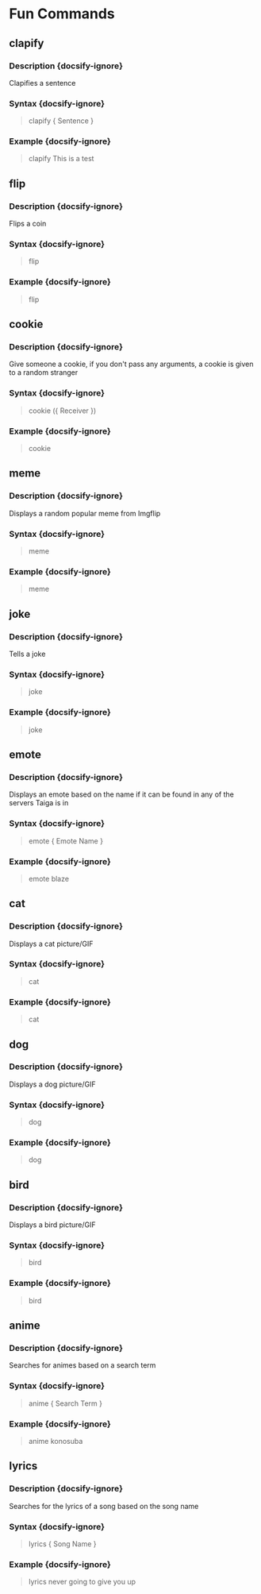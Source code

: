 # Fun Commands
## clapify
### Description {docsify-ignore}
Clapifies a sentence
### Syntax {docsify-ignore}

> clapify { Sentence }

### Example {docsify-ignore}

> clapify This is a test

## flip
### Description {docsify-ignore}
Flips a coin
### Syntax {docsify-ignore}

> flip

### Example {docsify-ignore}

> flip

## cookie
### Description {docsify-ignore}
Give someone a cookie, if you don't pass any arguments, a cookie is given to a random stranger
### Syntax {docsify-ignore}

> cookie ({ Receiver })

### Example {docsify-ignore}

> cookie

## meme
### Description {docsify-ignore}
Displays a random popular meme from Imgflip
### Syntax {docsify-ignore}

> meme

### Example {docsify-ignore}

> meme

## joke
### Description {docsify-ignore}
Tells a joke
### Syntax {docsify-ignore}

> joke

### Example {docsify-ignore}

> joke

## emote
### Description {docsify-ignore}
Displays an emote based on the name if it can be found in any of the servers Taiga is in
### Syntax {docsify-ignore}

> emote { Emote Name }

### Example {docsify-ignore}

> emote blaze

## cat
### Description {docsify-ignore}
Displays a cat picture/GIF
### Syntax {docsify-ignore}

> cat

### Example {docsify-ignore}

> cat

## dog
### Description {docsify-ignore}
Displays a dog picture/GIF
### Syntax {docsify-ignore}

> dog

### Example {docsify-ignore}

> dog

## bird
### Description {docsify-ignore}
Displays a bird picture/GIF
### Syntax {docsify-ignore}

> bird

### Example {docsify-ignore}

> bird

## anime
### Description {docsify-ignore}
Searches for animes based on a search term
### Syntax {docsify-ignore}

> anime { Search Term }

### Example {docsify-ignore}

> anime konosuba

## lyrics
### Description {docsify-ignore}
Searches for the lyrics of a song based on the song name
### Syntax {docsify-ignore}

> lyrics { Song Name }

### Example {docsify-ignore}

> lyrics never going to give you up

